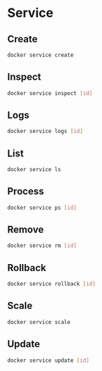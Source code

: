 # Service

## Create

```sh
docker service create
```

## Inspect

```sh
docker service inspect [id]
```

## Logs

```sh
docker service logs [id]
```

## List

```sh
docker service ls
```

## Process

```sh
docker service ps [id]
```

## Remove

```sh
docker service rm [id]
```

## Rollback

```sh
docker service rollback [id]
```

## Scale

```sh
docker service scale
```

## Update

```sh
docker service update [id]
```
